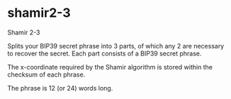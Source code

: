 # shamir2-3

Shamir 2-3

Splits your BIP39 secret phrase into 3 parts, of which any 2 are necessary to recover the secret.
Each part consists of a BIP39 secret phrase.

The x-coordinate required by the Shamir algorithm is stored within the checksum of each phrase.

The phrase is 12 (or 24) words long.
